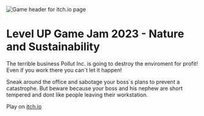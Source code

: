 ![Game header for itch.io page](https://img.itch.zone/aW1nLzEyOTEzMjQ3LmpwZw==/original/NaK7Ze.jpg)

# Level UP Game Jam 2023 - Nature and Sustainability

The terrible business Pollut Inc. is going to destroy the enviroment for profit! Even if you work there you can´t let it happen! 

Sneak around the office and sabotage your boss´s plans to prevent a catastrophe. But beware because your boss and his nephew are short tempered and dont like people leaving their workstation.


Play on [itch.io](https://beltenebr0s.itch.io/pollut-inc)
